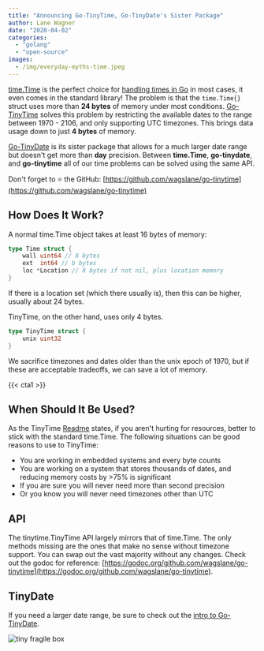 ```yaml
---
title: "Announcing Go-TinyTime, Go-TinyDate's Sister Package"
author: Lane Wagner
date: "2020-04-02"
categories: 
  - "golang"
  - "open-source"
images:
  - /img/everyday-myths-time.jpeg
---
```


[time.Time](https://golang.org/pkg/time/#Time) is the perfect choice for [handling times in Go](https://qvault.io/golang/golang-date-time/) in most cases, it even comes in the standard library! The problem is that the `time.Time{}` struct uses more than **24 bytes** of memory under most conditions. [Go-TinyTime](https://github.com/wagslane/go-tinytime) solves this problem by restricting the available dates to the range between 1970 - 2106, and only supporting UTC timezones. This brings data usage down to just **4 bytes** of memory.

[Go-TinyDate](https://github.com/wagslane/go-tinydate) is its sister package that allows for a much larger date range but doesn't get more than **day** precision. Between **time.Time**, **go-tinydate**, and **go-tinytime** all of our time problems can be solved using the same API.

Don't forget to ⭐ the GitHub: [https://github.com/wagslane/go-tinytime](https://github.com/wagslane/go-tinytime)

## How Does It Work?

A normal time.Time object takes at least 16 bytes of memory:

```go
type Time struct {
	wall uint64 // 8 bytes
	ext  int64 // b bytes
	loc *Location // 8 bytes if not nil, plus location memory
}
```

If there is a location set (which there usually is), then this can be higher, usually about 24 bytes.

TinyTime, on the other hand, uses only 4 bytes.

```go
type TinyTime struct {
	unix uint32
}
```

We sacrifice timezones and dates older than the unix epoch of 1970, but if these are acceptable tradeoffs, we can save a lot of memory.

{{< cta1 >}}

## When Should It Be Used?

As the TinyTime [Readme](https://github.com/wagslane/go-tinytime/blob/master/README.md) states, if you aren't hurting for resources, better to stick with the standard time.Time. The following situations can be good reasons to use to TinyTime:

- You are working in embedded systems and every byte counts
- You are working on a system that stores thousands of dates, and reducing memory costs by >75% is significant
- If you are sure you will never need more than second precision
- Or you know you will never need timezones other than UTC

## API

The tinytime.TinyTime API largely mirrors that of time.Time. The only methods missing are the ones that make no sense without timezone support. You can swap out the vast majority without any changes. Check out the godoc for reference: [https://godoc.org/github.com/wagslane/go-tinytime](https://godoc.org/github.com/wagslane/go-tinytime).

## TinyDate

If you need a larger date range, be sure to check out the [intro to Go-TinyDate](https://qvault.io/2020/03/23/i-wrote-go-tinydate-the-missing-golang-date-package/).

![tiny fragile box](/img/package-1024x683.jpeg)
